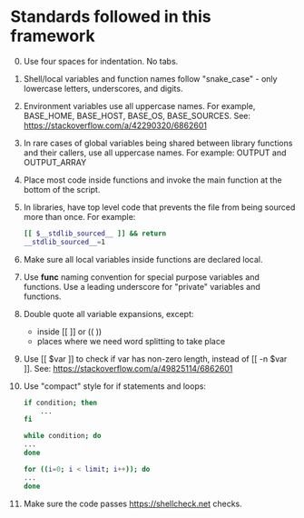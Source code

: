# Standards followed in this framework

 0. Use four spaces for indentation. No tabs.
 1. Shell/local variables and function names follow "snake_case" - only lowercase letters, underscores, and digits.
 2. Environment variables use all uppercase names. For example, BASE_HOME, BASE_HOST, BASE_OS, BASE_SOURCES.
    See: https://stackoverflow.com/a/42290320/6862601
 3. In rare cases of global variables being shared between library functions and their callers, use all uppercase names.
    For example: OUTPUT and OUTPUT_ARRAY
 4. Place most code inside functions and invoke the main function at the bottom of the script.
 5. In libraries, have top level code that prevents the file from being sourced more than once.  For example:
    ```bash
    [[ $__stdlib_sourced__ ]] && return
    __stdlib_sourced__=1
    ```
 6. Make sure all local variables inside functions are declared local.
 7. Use __func__ naming convention for special purpose variables and functions. Use a leading underscore for "private" variables and functions.
 8. Double quote all variable expansions, except:
      - inside [[ ]] or (( ))
      - places where we need word splitting to take place

 9. Use [[ $var ]] to check if var has non-zero length, instead of [[ -n $var ]].
    See: https://stackoverflow.com/a/49825114/6862601
10. Use "compact" style for if statements and loops:
    ```bash
    if condition; then
        ...
    fi

    while condition; do
    ...
    done

    for ((i=0; i < limit; i++)); do
    ...
    done
    ```
11. Make sure the code passes https://shellcheck.net checks.
